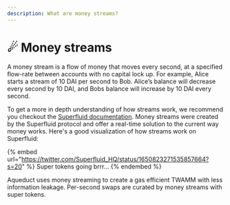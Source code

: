 ```yaml
---
description: What are money streams?
---
```


# ☄ Money streams

A money stream is a flow of money that moves every second, at a specified flow-rate between accounts with no capital lock up. For example, Alice starts a stream of 10 DAI per second to Bob. Alice’s balance will decrease every second by 10 DAI, and Bobs balance will increase by 10 DAI every second.&#x20;

To get a more in depth understanding of how streams work, we recommend you checkout the [Superfluid documentation](https://docs.superfluid.finance/superfluid/protocol-overview/what-is-superfluid). Money streams were created by the Superfluid protocol and offer a real-time solution to the current way money works. Here's a good visualization of how streams work on Superfluid:

{% embed url="https://twitter.com/Superfluid_HQ/status/1650823271535857664?s=20" %}
Super tokens going brrr...
{% endembed %}

Aqueduct uses money streaming to create a gas efficient TWAMM with less information leakage. Per-second swaps are curated by money streams with super tokens.
